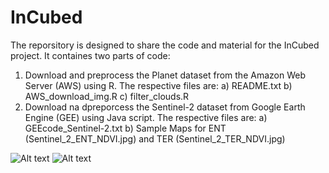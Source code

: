 # InCubed
The reporsitory is designed to share the code and material for the InCubed project.
It containes two parts of code:
  1) Download and preprocess the Planet dataset from the Amazon Web Server (AWS) using R. The respective files are:
    a)  README.txt
    b)  AWS_download_img.R
    c)  filter_clouds.R
  3) Download na dpreporcess the Sentinel-2 dataset from Google Earth Engine (GEE) using Java script. The respective files are:
    a) GEEcode_Sentinel-2.txt
    b) Sample Maps for ENT (Sentinel_2_ENT_NDVI.jpg) and TER (Sentinel_2_TER_NDVI.jpg)
    
   <img src="https://github.com/manidhill0n/InCubed/blob/main/Sentinel_2_ENT_NDVI.jpg" alt="Alt text" title="Optional title">
     <img src="https://github.com/manidhill0n/InCubed/blob/main/Sentinel_2_TER_NDVI.jpg" alt="Alt text" title="Optional title">
    
